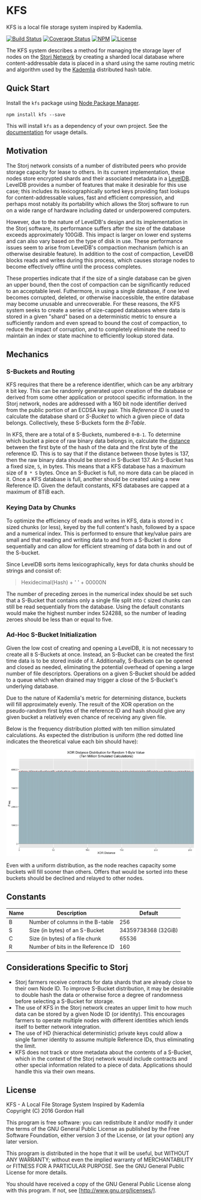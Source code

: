 KFS
===

KFS is a local file storage system inspired by Kademlia.

[![Build Status](https://img.shields.io/travis/bookchin/kfs.svg?style=flat-square)](https://travis-ci.org/bookchin/kfs)
[![Coverage Status](https://img.shields.io/coveralls/bookchin/kfs.svg?style=flat-square)](https://coveralls.io/r/bookchin/kfs)
[![NPM](https://img.shields.io/npm/v/kfs.svg?style=flat-square)](https://www.npmjs.com/package/kfs)
[![License](https://img.shields.io/badge/license-GPL3.0-blue.svg?style=flat-square)](https://raw.githubusercontent.com/bookchin/kfs/master/LICENSE)

The KFS system describes a method for managing the storage layer of nodes on 
the [Storj Network] by creating a sharded local database where 
content-addressable data is placed in a shard using the same routing metric
and algorithm used by the [Kademlia] distributed hash table.

Quick Start
-----------

Install the `kfs` package using [Node Package Manager].

```
npm install kfs --save
```

This will install `kfs` as a dependency of your own project. See the 
[documentation] for usage details.

Motivation
----------

The Storj network consists of a number of distributed peers who provide 
storage capacity for lease to others. In its current implementation, these 
nodes store encrypted shards and their associated metadata in a [LevelDB]. 
LevelDB provides a number of features that make it desirable for this use 
case; this includes its lexicographically sorted keys providing fast lookups 
for content-addressable values, fast and efficient compression, and perhaps 
most notably its portability which allows the Storj software to run on a 
wide range of hardware including dated or underpowered computers.

However, due to the nature of LevelDB's design and its implementation in 
the Storj software, its performance suffers after the size of the database 
exceeds approximately 100GiB. This impact is larger on lower end systems and 
can also vary based on the type of disk in use. These performance issues seem 
to arise from LevelDB's compaction mechanism (which is an otherwise desirable 
feature). In addition to the cost of compaction, LevelDB blocks reads and 
writes during this process, which causes storage nodes to become effectively 
offline until the process completes. 

These properties indicate that if the size of a single database can be given an 
upper bound, then the cost of compaction can be significantly reduced to an 
acceptable level. Futhermore, in using a single database, if one level becomes 
corrupted, deleted, or otherwise inaccessible, the entire database may become 
unusable and unrecoverable. For these reasons, the KFS system seeks to create 
a series of size-capped databases where data is stored in a given "shard" 
based on a deterministic metric to ensure a sufficiently random and even 
spread to bound the cost of compaction, to reduce the impact of corruption, and 
to completely eliminate the need to maintain an index or state machine to
efficiently lookup stored data.

Mechanics
---------

### S-Buckets and Routing

KFS requires that there be a reference identifier, which can be any arbitrary 
`R` bit key. This can be randomly generated upon creation of the database or 
derived from some other application or protocol specific information. In the 
Storj network, nodes are addressed with a 160 bit node identifier derived from 
the public portion of an ECDSA key pair. This *Reference ID* is used to 
calculate the database shard or *S-Bucket* to which a given piece of data 
belongs. Collectively, these S-Buckets form the *B-Table*.

In KFS, there are a total of `B` S-Buckets, numbered `0`-`B-1`. To determine 
which bucket a piece of raw binary data belongs in, calculate the [distance] 
between the first byte of the hash of the data and the first byte of the 
reference ID. This is to say that if the distance between those bytes is 137, 
then the raw binary data should be stored in S-Bucket 137. An S-Bucket has a 
fixed size, `S`, in bytes. This means that a KFS database has a maximum size of 
`B * S` bytes. Once an S-Bucket is full, no more data can be placed in it. Once 
a KFS database is full, another should be created using a new Reference ID. 
Given the default constants, KFS databases are capped at a maximum of 8TiB each.

### Keying Data by Chunks

To optimize the efficiency of reads and writes in KFS, data is stored in `C` 
sized chunks (or less), keyed by the full content's hash, followed by a 
space and a numerical index. This is performed to ensure that key/value pairs 
are small and that reading and writing data to and from a S-Bucket is done 
sequentially and can allow for efficient streaming of data both in and out of 
the S-bucket.

Since LevelDB sorts items lexicographically, keys for data chunks should be 
strings and consist of:

> Hexidecimal(Hash) + ' ' + 00000N

The number of preceding zeroes in the numerical index should be set such that 
a S-Bucket that contains only a single file split into `C` sized chunks  can 
still be read sequentially from the database. Using the default constants 
would make the highest number index 524288, so the number of leading zeroes 
should be less than or equal to five.

### Ad-Hoc S-Bucket Initialization

Given the low cost of creating and opening a LevelDB, it is not necessary to 
create all `B` S-Buckets at once. Instead, an S-Bucket can be created the first 
time data is to be stored inside of it. Additionally, S-Buckets can be opened 
and closed as needed, eliminating the potential overhead of opening a large 
number of file descriptors. Operations on a given S-Bucket should be added to 
a queue which when drained may trigger a close of the S-Bucket's underlying 
database.

Due to the nature of Kademlia's metric for determining distance, buckets will
fill approximately evenly. The result of the XOR operation on the pseudo-random 
first bytes of the reference ID and hash should give any given bucket a
relatively even chance of receiving any given file. 
 
Below is the frequency distribution plotted with ten million simulated calculations.
As expected the distribution is uniform (the red dotted line indicates the theoretical
value each bin should have): 

![Frequency Distribution](doc/img/xor-metric-distribution.png)

Even with a uniform distribution, as the node reaches capacity some buckets will fill sooner than others. 
Offers that would be sorted into these buckets should be declined and relayed to other nodes.

Constants
---------

| Name | Description                        | Default               |
|------|------------------------------------|-----------------------|
| B    | Number of columns in the B-table   | 256                   |
| S    | Size (in bytes) of an S-Bucket     | 34359738368 (32GiB)   |
| C    | Size (in bytes) of a file chunk    | 65536                 |
| R    | Number of bits in the Reference ID | 160                   |

Considerations Specific to Storj
--------------------------------

* Storj farmers receive contracts for data shards that are already close to 
  their own Node ID. To improve S-Bucket distribution, it may be desirable to 
  double hash the data or otherwise force a degree of randomness before 
  selecting a S-Bucket for storage.
* The use of KFS in the Storj network creates an upper limit to how much data 
  can be stored by a given Node ID (or identity). This encourages farmers to 
  operate multiple nodes with different identities which lends itself to better 
  network integration.
* The use of HD (hierachical deterministic) private keys could allow a single 
  farmer identity to assume multiple Reference IDs, thus eliminating the limit.
* KFS does not track or store metadata about the contents of a S-Bucket, which 
  in the context of the Storj network would include contracts and other special 
  information related to a piece of data. Applications should handle this via 
  their own means.

License
-------

KFS - A Local File Storage System Inspired by Kademlia  
Copyright (C) 2016 Gordon Hall

This program is free software: you can redistribute it and/or modify
it under the terms of the GNU General Public License as published by
the Free Software Foundation, either version 3 of the License, or
(at your option) any later version.

This program is distributed in the hope that it will be useful,
but WITHOUT ANY WARRANTY; without even the implied warranty of
MERCHANTABILITY or FITNESS FOR A PARTICULAR PURPOSE.  See the
GNU General Public License for more details.

You should have received a copy of the GNU General Public License
along with this program.  If not, see [http://www.gnu.org/licenses/].

[Kademlia]: https://en.wikipedia.org/wiki/Kademlia "Kademlia"
[Storj Network]: https://storj.io "Storj Labs"
[LevelDB]: http://leveldb.org/ "LevelDB"
[distance]: https://en.wikipedia.org/wiki/Kademlia#Routing_tables
[Node Package Manager]: https://npmjs.org "Node Package Manager"
[documentation]: http://bookch.in/kfs/ "Package Documentation"
